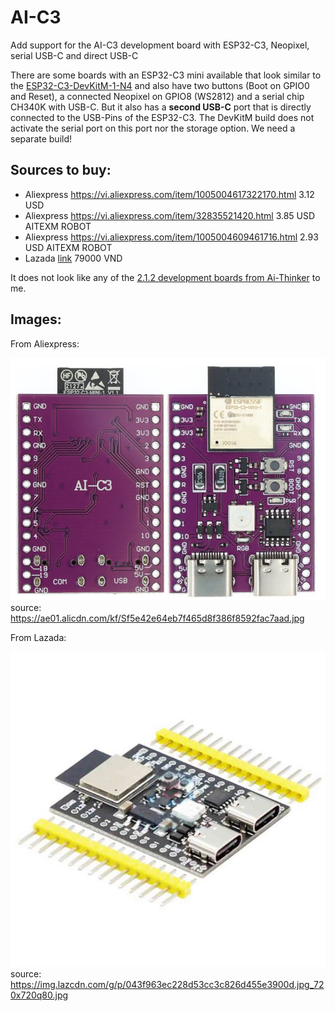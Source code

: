 # AI-C3

Add support for the AI-C3 development board with ESP32-C3, Neopixel, serial USB-C and direct USB-C

There are some boards with an ESP32-C3 mini available that look similar to the [ESP32-C3-DevKitM-1-N4](https://circuitpython.org/board/espressif_esp32c3_devkitm_1_n4/) and also have two buttons (Boot on GPIO0 and Reset), a connected Neopixel on GPIO8 (WS2812) and a serial chip CH340K with USB-C. But it also has a __second USB-C__ port that is directly connected to the USB-Pins of the ESP32-C3. The DevKitM build does not activate the serial port on this port nor the storage option. We need a separate build!

## Sources to buy:

- Aliexpress https://vi.aliexpress.com/item/1005004617322170.html 3.12 USD
- Aliexpress https://vi.aliexpress.com/item/32835521420.html 3.85 USD AITEXM ROBOT
- Aliexpress https://vi.aliexpress.com/item/1005004609461716.html 2.93 USD AITEXM ROBOT
- Lazada [link](https://www.lazada.vn/products/esp32-esp32-c3-ai-c3-esp32-c3-devkitm-1-esp32-c3-mini-1-ai-s3-esp32-s3-n16r8-esp32-s3-devkit-c-dual-type-c-usb-development-board-i2429025266-s11992736353.html) 79000 VND

It does not look like any of the [2.1.2 development boards from Ai-Thinker](https://docs.ai-thinker.com/en/esp32c3) to me.

## Images:

From Aliexpress:

![Aliexpress one](docs/esp32_c3_aliexpress.jpg)
source: https://ae01.alicdn.com/kf/Sf5e42e64eb7f465d8f386f8592fac7aad.jpg

From Lazada:

![Lazada image](docs/esp32_c3_lazada.jpg)
source: https://img.lazcdn.com/g/p/043f963ec228d53cc3c826d455e3900d.jpg_720x720q80.jpg
